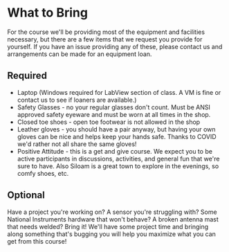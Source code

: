 # What to Bring
For the course we'll be providing most of the equipment and facilities necessary, but there
are a few items that we request you provide for yourself. If you have an issue providing any
of these, please contact us and arrangements can be made for an equipment loan.

## Required
* Laptop (Windows required for LabView section of class. A VM is fine or contact us to see if loaners are available.)
* Safety Glasses - no your regular glasses don't count. Must be ANSI approved safety eyeware and must be worn at all times in the shop.
* Closed toe shoes - open toe footwear is not allowed in the shop
* Leather gloves - you should have a pair anyway, but having your own gloves can be nice and helps keep your hands safe. Thanks to COVID we'd rather not all share the same gloves!
* Positive Attitude - this is a get and give course. We expect you to be active participants in discussions, activities, and general fun that we're sure to have. Also Siloam is a great town to explore in the evenings, so comfy shoes, etc.

## Optional
Have a project you're working on? A sensor you're struggling with? Some National Instruments
hardware that won't behave? A broken antenna mast that needs welded? Bring it! We'll have some
project time and bringing along something that's bugging you will help you maximize what you
can get from this course!
